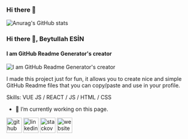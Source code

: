 ### Hi there 👋
![Anurag's GitHub stats](https://github-readme-stats.vercel.app/api?username=senioresin&theme=default&show_icons=true)
### Hi there 👋, Beytullah ESİN
#### I am GitHub Readme Generator's creator
![I am GitHub Readme Generator's creator](https://arturssmirnovs.github.io/github-profile-readme-generator/images/banner.png)

I made this project just for fun, it allows you to create nice and simple GitHub Readme files that you can copy/paste and use in your profile.

Skills: VUE JS / REACT / JS / HTML / CSS

- 🔭 I’m currently working on this page. 


[<img src='https://cdn.jsdelivr.net/npm/simple-icons@3.0.1/icons/github.svg' alt='github' height='40'>](https://github.com/https://github.com/senioresin)  [<img src='https://cdn.jsdelivr.net/npm/simple-icons@3.0.1/icons/linkedin.svg' alt='linkedin' height='40'>](https://www.linkedin.com/in/https://tr.linkedin.com/in/beytullahesin/)  [<img src='https://cdn.jsdelivr.net/npm/simple-icons@3.0.1/icons/stackoverflow.svg' alt='stackoverflow' height='40'>](https://stackoverflow.com/users/https://stackoverflow.com/users/12304271/beytullah-esin)  [<img src='https://cdn.jsdelivr.net/npm/simple-icons@3.0.1/icons/icloud.svg' alt='website' height='40'>](www.seniorbe.com)  

